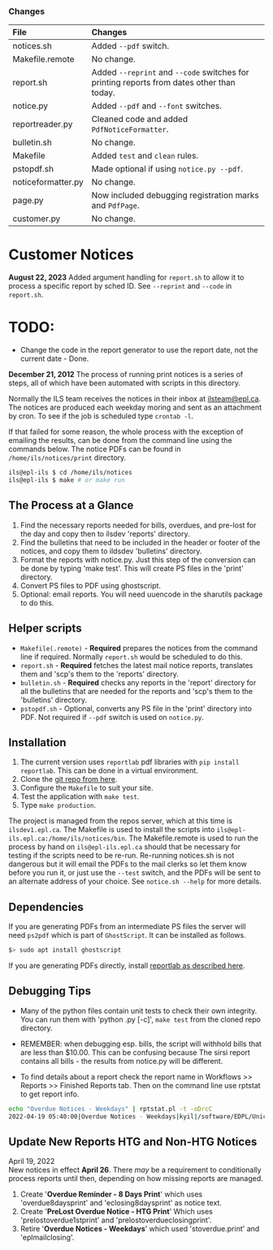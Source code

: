 ### Changes
| **File** | **Changes** |
|:---|:---|
| notices.sh | Added `--pdf` switch. |
| Makefile.remote | No change. |
| report.sh | Added `--reprint` and `--code` switches for printing reports from dates other than today. |
| notice.py | Added `--pdf` and `--font` switches. |
| reportreader.py | Cleaned code and added `PdfNoticeFormatter`. |
| bulletin.sh | No change. |
| Makefile | Added `test` and `clean` rules. |
| pstopdf.sh | Made optional if using `notice.py --pdf`. |
| noticeformatter.py | No change. |
| page.py | Now included debugging registration marks and `PdfPage`. |
| customer.py | No change. |

# Customer Notices
**August 22, 2023**
Added argument handling for `report.sh` to allow it to process a specific report by sched ID. See `--reprint` and `--code` in `report.sh`.

# TODO:
* Change the code in the report generator to use the report date, not the current date - Done.

**December 21, 2012**
The process of running print notices is a series of steps, all of which have been automated with scripts in this directory.

Normally the ILS team receives the notices in their inbox at ilsteam@epl.ca. The notices are produced each weekday moring and sent as an attachment by cron. To see if the job is scheduled type ```crontab -l```.

If that failed for some reason, the whole process with the exception of emailing the results, can be done from the command line using the commands below. The notice PDFs can be found in ```/home/ils/notices/print``` directory.
```bash
ils@epl-ils $ cd /home/ils/notices
ils@epl-ils $ make # or make run
```

## The Process at a Glance
1) Find the necessary reports needed for bills, overdues, and pre-lost for the day and copy then to ilsdev 'reports' directory.
2) Find the bulletins that need to be included in the header or footer of the notices, and copy them to ildsdev 'bulletins' directory.
3) Format the reports with notice.py. Just this step of the conversion can be done by typing 'make test'. This will create PS files 
   in the 'print' directory.
4) Convert PS files to PDF using ghostscript.
5) Optional: email reports. You will need uuencode in the sharutils package to do this.

## Helper scripts
- ```Makefile(.remote)``` - **Required** prepares the notices from the command line if required. Normally ```report.sh``` would be scheduled to do this.
- ```report.sh``` - **Required** fetches the latest mail notice reports, translates them and 'scp's them to the 'reports' directory.
- ```bulletin.sh``` - **Required** checks any reports in the 'report' directory for all the bulletins that are needed for the reports and 'scp's them to the 'bulletins' directory.
- ```pstopdf.sh``` - Optional, converts any PS file in the 'print' directory into PDF. Not required if `--pdf` switch is used on `notice.py`.

## Installation
1) The current version uses `reportlab` pdf libraries with `pip install reportlab`. This can be done in a virtual environment.
2) Clone the [git repo from here](https://github.com/Edmonton-Public-Library/notices).
3) Configure the `Makefile` to suit your site.
4) Test the application with `make test`.
5) Type `make production`.


The project is managed from the repos server, which at this time is ```ilsdev1.epl.ca```. The Makefile is used to install the scripts into ```ils@epl-ils.epl.ca:/home/ils/notices/bin```. The Makefile.remote is used to run the process by hand on ```ils@epl-ils.epl.ca``` should that be necessary for testing if the scripts need to be re-run. Re-running notices.sh is not dangerous but it will email the PDFs to the mail clerks so let them know before you run it, or just use the ```--test``` switch, and the PDFs will be sent to an alternate address of your choice. See ```notice.sh --help``` for more details.

## Dependencies
If you are generating PDFs from an intermediate PS files the server will need `ps2pdf` which is part of `GhostScript`. It can be installed as follows.
```bash
$> sudo apt install ghostscript
```

If you are generating PDFs directly, install [reportlab as described here](#installation).

## Debugging Tips
* Many of the python files contain unit tests to check their own integrity. You can run them with 'python <file>.py [-c]', `make test` from the cloned repo directory. 

* REMEMBER: when debugging esp. bills, the script will withhold bills that are less than $10.00. This can be confusing because
The sirsi report contains all bills - the results from notice.py will be different. 

* To find details about a report check the report name in Workflows >> Reports >> Finished Reports tab. Then on the command line use rptstat to get report info.
```bash
echo "Overdue Notices - Weekdays" | rptstat.pl -t -oDrcC
2022-04-19 05:40:00|Overdue Notices - Weekdays|kyil|/software/EDPL/Unicorn/Rptprint/kyil.prn
```

## Update New Reports HTG and Non-HTG Notices
April 19, 2022  
New notices in effect **April 26**. There _may_ be a requirement to conditionally process reports until then, depending on how missing reports are managed.

1) Create '**Overdue Reminder - 8 Days Print**' which uses 'overdue8daysprint' and 'eclosing8daysprint' as notice text.
2) Create '**PreLost Overdue Notice - HTG Print**' Which uses 'prelostoverdue1stprint' and 'prelostoverdueclosingprint'.
3) Retire '**Overdue Notices - Weekdays**' which used 'stoverdue.print' and 'eplmailclosing'.
